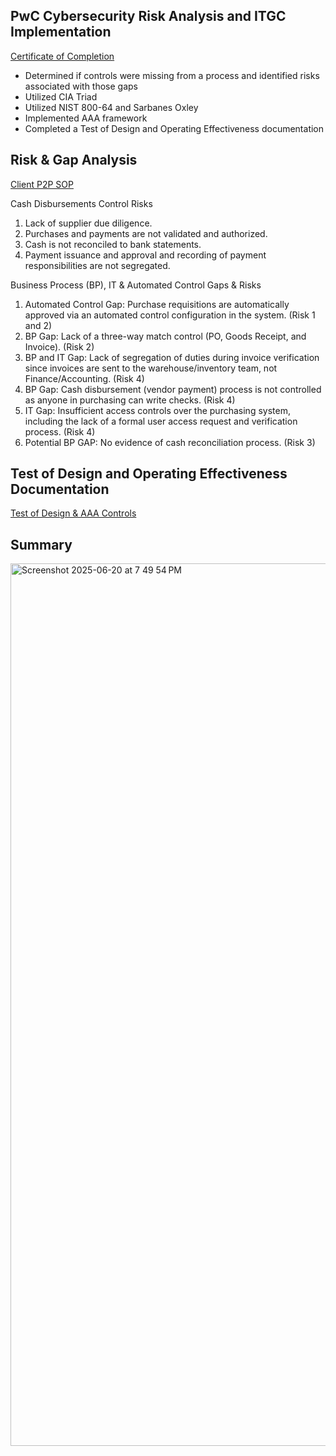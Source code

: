 ## PwC Cybersecurity Risk Analysis and ITGC Implementation 

<a href="https://forage-uploads-prod.s3.amazonaws.com/completion-certificates/CA4pBqsy4b4PdyaBP/4KqDALSkyRNPXjQGa_CA4pBqsy4b4PdyaBP_7xKJisfSm6yWBJk9S_1750412922028_completion_certificate.pdf">Certificate of Completion </a>

- Determined if controls were missing from a process and identified risks associated with those gaps  
- Utilized CIA Triad
- Utilized NIST 800-64 and Sarbanes Oxley
- Implemented AAA framework
- Completed a Test of Design and Operating Effectiveness documentation

## Risk & Gap Analysis ##

<a href="https://cdn.theforage.com/vinternships/companyassets/CA4pBqsy4b4PdyaBP/Y3PDZbifKwLAmaeET/1657755921954/P2P%20SOP.pdf">Client P2P SOP</a>

Cash Disbursements Control Risks
1. Lack of supplier due diligence.
2. Purchases and payments are not validated and authorized.
3. Cash is not reconciled to bank statements.
4. Payment issuance and approval and recording of payment responsibilities are not
segregated.

Business Process (BP), IT & Automated Control Gaps & Risks
1. Automated Control Gap: Purchase requisitions are automatically approved via an
automated control configuration in the system. (Risk 1 and 2)
2. BP Gap: Lack of a three-way match control (PO, Goods Receipt, and Invoice). (Risk 2)
3. BP and IT Gap: Lack of segregation of duties during invoice verification since invoices
are sent to the warehouse/inventory team, not Finance/Accounting. (Risk 4)
4. BP Gap: Cash disbursement (vendor payment) process is not controlled as anyone in
purchasing can write checks. (Risk 4)
5. IT Gap: Insufficient access controls over the purchasing system, including the lack of a
formal user access request and verification process. (Risk 4)
6. Potential BP GAP: No evidence of cash reconciliation process. (Risk 3)

## Test of Design and Operating Effectiveness Documentation ##

<a href="https://docs.google.com/spreadsheets/d/1G6DXWPB57IRgeFbV1n3Ua0gLZnJ_iuUsEn1iwi-2Gyk/edit?usp=sharing">Test of Design & AAA Controls</a>

## Summary ##

<img width="1412" alt="Screenshot 2025-06-20 at 7 49 54 PM" src="https://github.com/user-attachments/assets/a262d0c5-2d3b-4075-9cb3-c083435a073e" />
